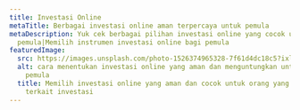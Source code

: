 ```yaml
---
title: Investasi Online
metaTitle: Berbagai investasi online aman terpercaya untuk pemula
metaDescription: Yuk cek berbagai pilihan investasi online yang cocok untuk
  pemula|Memilih instrumen investasi online bagi pemula
featuredImage:
  src: https://images.unsplash.com/photo-1526374965328-7f61d4dc18c5?ixlib=rb-1.2.1&ixid=MnwxMjA3fDB8MHxzZWFyY2h8MTR8fG9ubGluZXxlbnwwfHwwfHw%3D&auto=format&fit=crop&w=500&q=60
  alt: cara menentukan investasi online yang aman dan menguntungkan untuk investor
    pemula
  title: Memilih investasi online yang aman dan cocok untuk orang yang masih awam
    terkait investasi
---
```


